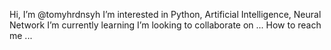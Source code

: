 Hi, I’m @tomyhrdnsyh
I’m interested in Python, Artificial Intelligence, Neural Network
I’m currently learning 
I’m looking to collaborate on ...
How to reach me ...

<!---
tomyhrdnsyh/tomyhrdnsyh is a ✨ special ✨ repository because its `README.md` (this file) appears on your GitHub profile.
You can click the Preview link to take a look at your changes.
--->
